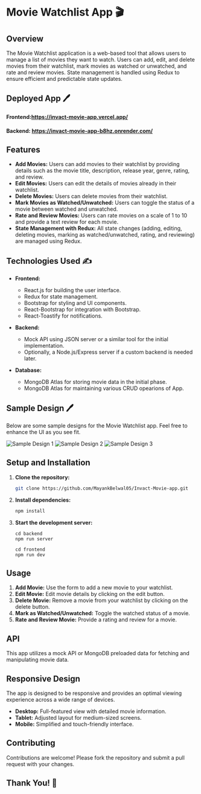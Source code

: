 # Movie Watchlist App 🎬

## Overview
The Movie Watchlist application is a web-based tool that allows users to manage a list of movies they want to watch. Users can add, edit, and delete movies from their watchlist, mark movies as watched or unwatched, and rate and review movies. State management is handled using Redux to ensure efficient and predictable state updates.

## Deployed App 🖊️
#### Frontend:https://invact-movie-app.vercel.app/
#### Backend: https://invact-movie-app-b8hz.onrender.com/


## Features
- **Add Movies:** Users can add movies to their watchlist by providing details such as the movie title, description, release year, genre, rating, and review.
- **Edit Movies:** Users can edit the details of movies already in their watchlist.
- **Delete Movies:** Users can delete movies from their watchlist.
- **Mark Movies as Watched/Unwatched:** Users can toggle the status of a movie between watched and unwatched.
- **Rate and Review Movies:** Users can rate movies on a scale of 1 to 10 and provide a text review for each movie.
- **State Management with Redux:** All state changes (adding, editing, deleting movies, marking as watched/unwatched, rating, and reviewing) are managed using Redux.

## Technologies Used ✍️

- **Frontend:** 
  - React.js for building the user interface.
  - Redux for state management.
  - Bootstrap for styling and UI components.
  - React-Bootstrap for integration with Bootstrap.
  - React-Toastify for notifications.

- **Backend:** 
  - Mock API using JSON server or a similar tool for the initial implementation.
  - Optionally, a Node.js/Express server if a custom backend is needed later.

- **Database:** 
  - MongoDB Atlas for storing movie data in the initial phase.
  -  MongoDB Atlas for maintaining various CRUD opearions of App.

## Sample Design 🖊️
Below are some sample designs for the Movie Watchlist app. Feel free to enhance the UI as you see fit.

![Sample Design 1](https://via.placeholder.com/300)
![Sample Design 2](https://via.placeholder.com/300)
![Sample Design 3](https://via.placeholder.com/300)

## Setup and Installation
1. **Clone the repository:**
    ```sh
    git clone https://github.com/MayankBelwal05/Invact-Movie-app.git
    ```

2. **Install dependencies:**
    ```sh
    npm install
    ```

3. **Start the development server:**
    ```
    cd backend
    npm run server
    ```

     ```
     cd frontend
    npm run dev
    ```

## Usage

1. **Add Movie:** Use the form to add a new movie to your watchlist.
2. **Edit Movie:** Edit movie details by clicking on the edit button.
3. **Delete Movie:** Remove a movie from your watchlist by clicking on the delete button.
4. **Mark as Watched/Unwatched:** Toggle the watched status of a movie.
5. **Rate and Review Movie:** Provide a rating and review for a movie.

## API
This app utilizes a mock API or MongoDB preloaded data for fetching and manipulating movie data.

## Responsive Design
The app is designed to be responsive and provides an optimal viewing experience across a wide range of devices.

- **Desktop:** Full-featured view with detailed movie information.
- **Tablet:** Adjusted layout for medium-sized screens.
- **Mobile:** Simplified and touch-friendly interface.

## Contributing
Contributions are welcome! Please fork the repository and submit a pull request with your changes.

## Thank You! 🎉
